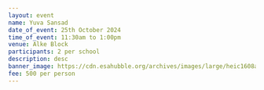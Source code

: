 ```yaml
---
layout: event
name: Yuva Sansad
date_of_event: 25th October 2024
time_of_event: 11:30am to 1:00pm
venue: Alke Block
participants: 2 per school
description: desc
banner_image: https://cdn.esahubble.org/archives/images/large/heic1608a.jpg
fee: 500 per person
---
```


